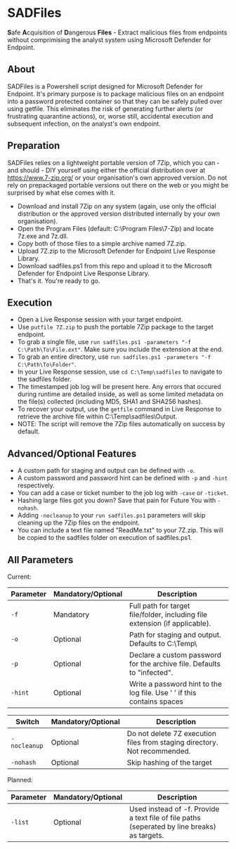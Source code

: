 # SADFiles
**S**afe **A**cquisition of **D**angerous **Files** - Extract malicious files from endpoints without comprimising the analyst system using Microsoft Defender for Endpoint.

## About
SADFiles is a Powershell script designed for Microsoft Defender for Endpoint. It's primary purpose is to package malicious files on an endpoint into a password protected container so that they can be safely pulled over using getfile. This eliminates the risk of generating further alerts (or frustrating quarantine actions), or, worse still, accidental execution and subsequent infection, on the analyst's own endpoint.

## Preparation
SADFiles relies on a lightweight portable version of 7Zip, which you can - and should - DIY yourself using either the official distribution over at https://www.7-zip.org/ or your organisation's own approved version. Do not rely on prepackaged portable versions out there on the web or you might be surprised by what else comes with it. 

* Download and install 7Zip on any system (again, use only the official distribution or the approved version distributed internally by your own organisation).
* Open the Program Files (default: C:\Program Files\7-Zip) and locate 7z.exe and 7z.dll.
* Copy both of those files to a simple archive named 7Z.zip.
* Upload 7Z.zip to the Microsoft Defender for Endpoint Live Response Library.
* Download sadfiles.ps1 from this repo and upload it to the Microsoft Defender for Endpoint Live Response Library.
* That's it. You're ready to go.

## Execution
* Open a Live Response session with your target endpoint.
* Use `putfile 7Z.zip` to push the portable 7Zip package to the target endpoint.
* To grab a single file, use `run sadfiles.ps1 -parameters "-f C:\Path\To\File.ext"`. Make sure you include the extension at the end.
* To grab an entire directory, use `run sadfiles.ps1 -parameters "-f C:\Path\To\Folder"`.
* In your Live Response session, use `cd C:\Temp\sadfiles` to navigate to the sadfiles folder.
* The timestamped job log will be present here. Any errors that occured during runtime are detailed inside, as well as some limited metadata on the file(s) collected (including MD5, SHA1 and SHA256 hashes).
* To recover your output, use the `getfile` command in Live Response to retrieve the archive file within C:\Temp\sadfiles\Output.
* NOTE: The script will remove the 7Zip files automatically on success by default.

## Advanced/Optional Features
* A custom path for staging and output can be defined with `-o`.
* A custom password and password hint can be defined with `-p` and `-hint` respectively.
* You can add a case or ticket number to the job log with `-case` or `-ticket`.
* Hashing large files got you down? Save that pain for Future You with `-nohash`.
* Adding `-nocleanup` to your `run sadfiles.ps1` parameters will skip cleaning up the 7Zip files on the endpoint.
* You can include a text file named "ReadMe.txt" to your 7Z.zip. This will be copied to the sadfiles folder on execution of sadfiles.ps1.

## All Parameters

Current:

| Parameter | Mandatory/Optional | Description |
| --- | --- | --- |
| `-f` | Mandatory | Full path for target file/folder, including file extension (if applicable). |
| `-o` | Optional | Path for staging and output. Defaults to C:\Temp\ |
| `-p` | Optional | Declare a custom password for the archive file. Defaults to "infected". |
| `-hint` | Optional | Write a password hint to the log file. Use ' ' if this contains spaces|

| Switch | Mandatory/Optional | Description |
| --- | --- | --- |
| `-nocleanup` | Optional | Do not delete 7Z execution files from staging directory. Not recommended. |
| `-nohash` | Optional | Skip hashing of the target |

Planned:

| Parameter | Mandatory/Optional | Description |
| --- | --- | --- |
| `-list` | Optional | Used instead of -f. Provide a text file of file paths (seperated by line breaks) as targets. |
